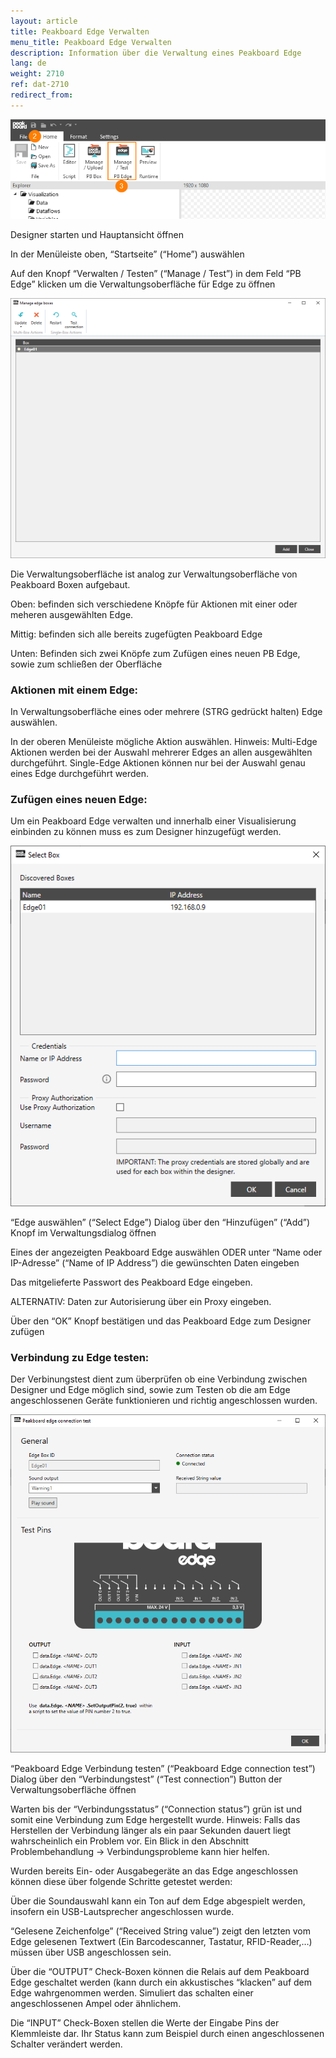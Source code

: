 ```yaml
---
layout: article
title: Peakboard Edge Verwalten
menu_title: Peakboard Edge Verwalten
description: Information über die Verwaltung eines Peakboard Edge
lang: de
weight: 2710
ref: dat-2710
redirect_from:
---
```


![img01](/assets/images/data-sources/peakboard-edge/manage01.png)

Designer starten und Hauptansicht öffnen

In der Menüleiste oben, “Startseite” (“Home”) auswählen 

Auf den Knopf “Verwalten / Testen” (“Manage / Test”) in dem Feld “PB Edge” klicken um die Verwaltungsoberfläche für Edge zu öffnen

 
![img02](/assets/images/data-sources/peakboard-edge/manage02.png)

Die Verwaltungsoberfläche ist analog zur Verwaltungsoberfläche von Peakboard Boxen aufgebaut. 

Oben: befinden sich verschiedene Knöpfe für Aktionen mit einer oder meheren ausgewählten Edge.

Mittig: befinden sich alle bereits zugefügten Peakboard Edge

Unten: Befinden sich zwei Knöpfe zum Zufügen eines neuen PB Edge, sowie zum schließen der Oberfläche


### Aktionen mit einem Edge:
In Verwaltungsoberfläche eines oder mehrere (STRG gedrückt halten) Edge auswählen. 

In der oberen Menüleiste mögliche Aktion auswählen. Hinweis: Multi-Edge Aktionen werden bei der Auswahl mehrerer Edges an allen ausgewählten durchgeführt. Single-Edge Aktionen können nur bei der Auswahl genau eines Edge durchgeführt werden.


### Zufügen eines neuen Edge:
Um ein Peakboard Edge verwalten und innerhalb einer Visualisierung einbinden zu können muss es zum Designer hinzugefügt werden.

![img03](/assets/images/data-sources/peakboard-edge/manage03.png)

“Edge auswählen” (“Select Edge”) Dialog über den “Hinzufügen” (“Add”) Knopf im Verwaltungsdialog öffnen

Eines der angezeigten Peakboard Edge auswählen ODER unter “Name oder IP-Adresse” (“Name of IP Address”) die gewünschten Daten eingeben

Das mitgelieferte Passwort des Peakboard Edge eingeben.

ALTERNATIV: Daten zur Autorisierung über ein Proxy eingeben.

Über den “OK” Knopf bestätigen und das Peakboard Edge zum Designer zufügen

 
### Verbindung zu Edge testen:
Der Verbinungstest dient zum überprüfen ob eine Verbindung zwischen Designer und Edge möglich sind, sowie zum Testen ob die am Edge angeschlossenen Geräte funktionieren und richtig angeschlossen wurden.

![img04](/assets/images/data-sources/peakboard-edge/manage04.png)

“Peakboard Edge Verbindung testen” (“Peakboard Edge connection test”) Dialog über den “Verbindungstest” (“Test connection”) Button der Verwaltungsoberfläche öffnen

Warten bis der “Verbindungsstatus” (“Connection status”) grün ist und somit eine Verbindung zum Edge hergestellt wurde. Hinweis: Falls das Herstellen der Verbindung länger als ein paar Sekunden dauert liegt wahrscheinlich ein Problem vor. Ein Blick in den Abschnitt Problembehandlung → Verbindungsprobleme kann hier helfen.

Wurden bereits Ein- oder Ausgabegeräte an das Edge angeschlossen können diese über folgende Schritte getestet werden:

Über die Soundauswahl kann ein Ton auf dem Edge abgespielt werden, insofern ein USB-Lautsprecher angeschlossen wurde.

“Gelesene Zeichenfolge” (“Received String value”) zeigt den letzten vom Edge gelesenen Textwert (Ein Barcodescanner, Tastatur, RFID-Reader,…) müssen über USB angeschlossen sein.

Über die “OUTPUT” Check-Boxen können die Relais auf dem Peakboard Edge geschaltet werden (kann durch ein akkustisches “klacken” auf dem Edge wahrgenommen werden. Simuliert das schalten einer angeschlossenen Ampel oder ähnlichem.

Die “INPUT” Check-Boxen stellen die Werte der Eingabe Pins der Klemmleiste dar. Ihr Status kann zum Beispiel durch einen angeschlossenen Schalter verändert werden.
